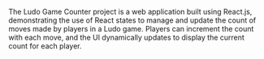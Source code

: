 The Ludo Game Counter project is a web application built using React.js, demonstrating the use of React states to manage and update the count of moves made by players in a Ludo game. Players can increment the count with each move, and the UI dynamically updates to display the current count for each player.
